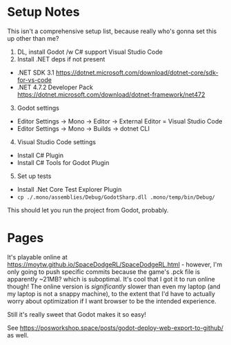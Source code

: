 # Setup Notes

This isn't a comprehensive setup list, because really who's gonna set this up other than me?

1. DL, install Godot /w C# support Visual Studio Code
2. Install .NET deps if not present
  * .NET SDK 3.1 https://dotnet.microsoft.com/download/dotnet-core/sdk-for-vs-code
  * .NET 4.7.2 Developer Pack https://dotnet.microsoft.com/download/dotnet-framework/net472
3. Godot settings
  * Editor Settings -> Mono -> Editor -> External Editor = Visual Studio Code
  * Editor Settings -> Mono -> Builds -> dotnet CLI
4. Visual Studio Code settings
  * Install C# Plugin
  * Install C# Tools for Godot Plugin
5. Set up tests
  * Install .Net Core Test Explorer Plugin
  * `cp ./.mono/assemblies/Debug/GodotSharp.dll .mono/temp/bin/Debug/`

This should let you run the project from Godot, probably.

# Pages

It's playable online at https://moytw.github.io/SpaceDodgeRL/SpaceDodgeRL.html -
however, I'm only going to push specific commits because the game's .pck file is
apparently ~21MB? which is suboptimal. It's cool that I got it to run online
though! The online version is *significantly* slower than even my laptop (and my
laptop is not a snappy machine), to the extent that I'd have to actually worry
about optimization if I want browser to be the intended experience.

Still it's really sweet that Godot makes it so easy!

See https://posworkshop.space/posts/godot-deploy-web-export-to-github/ as well.